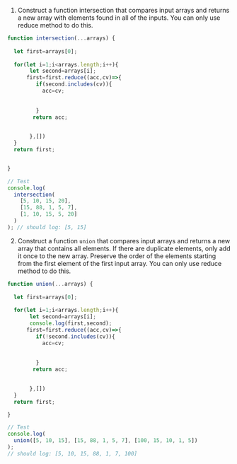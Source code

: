 1. Construct a function intersection that compares input arrays and returns a new array with elements found in all of the inputs. You can only use reduce method to do this.

```js
function intersection(...arrays) {
 
  let first=arrays[0];
 
  for(let i=1;i<arrays.length;i++){
       let second=arrays[i];
      first=first.reduce((acc,cv)=>{
         if(second.includes(cv)){
           acc=cv;
           
          
         }
        return acc;
        

       },[])
  }
  return first;


}

// Test
console.log(
  intersection(
    [5, 10, 15, 20],
    [15, 88, 1, 5, 7],
    [1, 10, 15, 5, 20]
  )
); // should log: [5, 15]
```

2. Construct a function `union` that compares input arrays and returns a new array that contains all elements. If there are duplicate elements, only add it once to the new array. Preserve the order of the elements starting from the first element of the first input array. You can only use reduce method to do this.

```js
function union(...arrays) {
   
  let first=arrays[0];
 
  for(let i=1;i<arrays.length;i++){
       let second=arrays[i];
       console.log(first,second);
      first=first.reduce((acc,cv)=>{
         if(!second.includes(cv)){
           acc=cv;
           
          
         }
        return acc;
        

       },[])
  }
  return first;

}

// Test
console.log(
  union([5, 10, 15], [15, 88, 1, 5, 7], [100, 15, 10, 1, 5])
);
// should log: [5, 10, 15, 88, 1, 7, 100]
```
